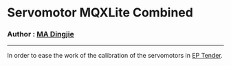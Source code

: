 # Servomotor MQXLite Combined
### Author : [MA Dingjie](https://github.com/mdj2812)
---

In order to ease the work of the calibration of the servomotors in [EP Tender](http://www.eptender.com/).
